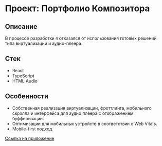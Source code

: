 # Проект: Портфолио Композитора

## Описание

В процессе разработки я отказался от использования готовых решений типа виртуализации и аудио-плеера.

## Cтек

- React
- TypeScript
- HTML Audio

## Особенности

- Собственная реализация виртуализации, фроттлинга, мобильного скролла и интерфейса для аудио плеера с отображением буфферизации.
- Оптимизации для мобильных устройств в соответствии с Web Vitals.
- Mobile-first подход.

[Ссылка на приложение](https://lipatov.nomoredomainswork.ru/)
